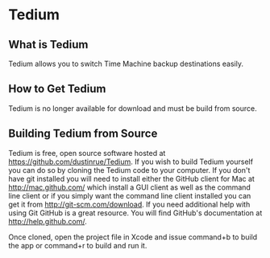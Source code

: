 Tedium
============

What is Tedium
--------------------

Tedium allows you to switch Time Machine backup destinations easily.

How to Get Tedium
-----------------------

Tedium is no longer available for download and must be build from source.

Building Tedium from Source
---------------------------------

Tedium is free, open source software hosted at <https://github.com/dustinrue/Tedium>.  If you wish to build Tedium yourself you can do so by cloning the Tedium code to your computer.  If you don't have git installed you will need to install either the GitHub client for Mac at <http://mac.github.com/> which install a GUI client as well as the command line client or if you simply want the command line client installed you can get it from <http://git-scm.com/download>.  If you need additional help with using Git GitHub is a great resource.  You will find GitHub's documentation at <http://help.github.com/>.


Once cloned, open the project file in Xcode and issue command+b to build the app or command+r to build and run it.
